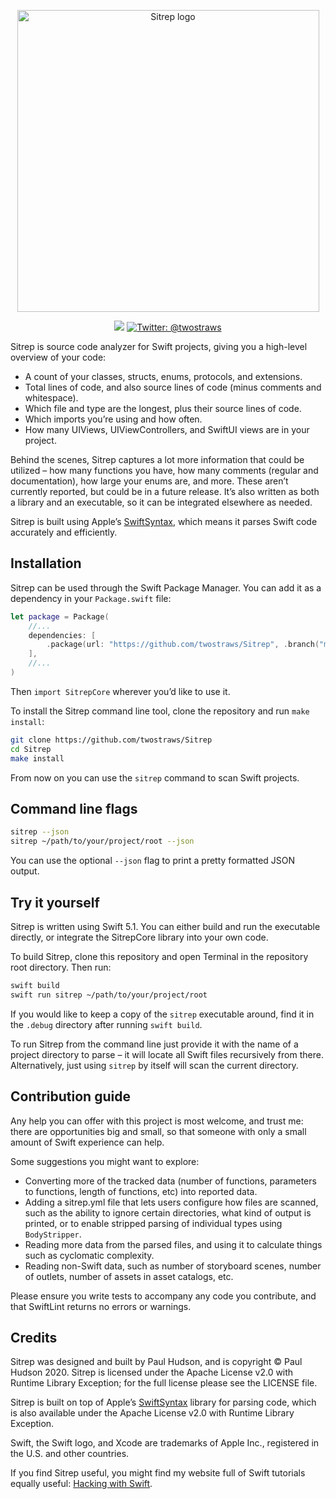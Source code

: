 <p align="center">
    <img src="https://www.hackingwithswift.com/files/sitrep/logo.png" alt="Sitrep logo" width="483" maxHeight="150" />
</p>

<p align="center">
    <img src="https://img.shields.io/badge/Swift-5.1-brightgreen.svg" />
    <a href="https://twitter.com/twostraws">
        <img src="https://img.shields.io/badge/Contact-@twostraws-lightgrey.svg?style=flat" alt="Twitter: @twostraws" />
    </a>
</p>

Sitrep is source code analyzer for Swift projects, giving you a high-level overview of your code:

- A count of your classes, structs, enums, protocols, and extensions.
- Total lines of code, and also source lines of code (minus comments and whitespace).
- Which file and type are the longest, plus their source lines of code.
- Which imports you’re using and how often.
- How many UIViews, UIViewControllers, and SwiftUI views are in your project.

Behind the scenes, Sitrep captures a lot more information that could be utilized – how many functions you have, how many comments (regular and documentation), how large your enums are, and more. These aren’t currently reported, but could be in a future release. It’s also written as both a library and an executable, so it can be integrated elsewhere as needed.

Sitrep is built using Apple’s [SwiftSyntax](https://github.com/apple/swift-syntax), which means it parses Swift code accurately and efficiently.


## Installation

Sitrep can be used through the Swift Package Manager. You can add it as a dependency in your `Package.swift` file:

```swift
let package = Package(
    //...
    dependencies: [
        .package(url: "https://github.com/twostraws/Sitrep", .branch("master"))
    ],
    //...
)
```

Then `import SitrepCore` wherever you’d like to use it.


To install the Sitrep command line tool, clone the repository and run `make install`:

```bash
git clone https://github.com/twostraws/Sitrep
cd Sitrep
make install
```

From now on you can use the `sitrep` command to scan Swift projects.

## Command line flags

```bash
sitrep --json
sitrep ~/path/to/your/project/root --json
```

You can use the optional `--json` flag to print a pretty formatted JSON output.


## Try it yourself

Sitrep is written using Swift 5.1. You can either build and run the executable directly, or integrate the SitrepCore library into your own code.

To build Sitrep, clone this repository and open Terminal in the repository root directory. Then run:

```bash
swift build
swift run sitrep ~/path/to/your/project/root
```

If you would like to keep a copy of the `sitrep` executable around, find it in the `.debug` directory after running `swift build`.

To run Sitrep from the command line just provide it with the name of a project directory to parse – it will locate all Swift files recursively from there. Alternatively, just using `sitrep` by itself will scan the current directory.


## Contribution guide

Any help you can offer with this project is most welcome, and trust me: there are opportunities big and small, so that someone with only a small amount of Swift experience can help.

Some suggestions you might want to explore:

- Converting more of the tracked data (number of functions, parameters to functions, length of functions, etc) into reported data.
- Adding a sitrep.yml file that lets users configure how files are scanned, such as the ability to ignore certain directories, what kind of output is printed, or to enable stripped parsing of individual types using `BodyStripper`.
- Reading more data from the parsed files, and using it to calculate things such as cyclomatic complexity.
- Reading non-Swift data, such as number of storyboard scenes, number of outlets, number of assets in asset catalogs, etc.

Please ensure you write tests to accompany any code you contribute, and that SwiftLint returns no errors or warnings.


## Credits

Sitrep was designed and built by Paul Hudson, and is copyright © Paul Hudson 2020. Sitrep is licensed under the Apache License v2.0 with Runtime Library Exception; for the full license please see the LICENSE file.

Sitrep is built on top of Apple’s [SwiftSyntax](https://github.com/apple/swift-syntax) library for parsing code, which is also available under the Apache License v2.0 with Runtime Library Exception.

Swift, the Swift logo, and Xcode are trademarks of Apple Inc., registered in the U.S. and other countries.

If you find Sitrep useful, you might find my website full of Swift tutorials equally useful: [Hacking with Swift](https://www.hackingwithswift.com).
